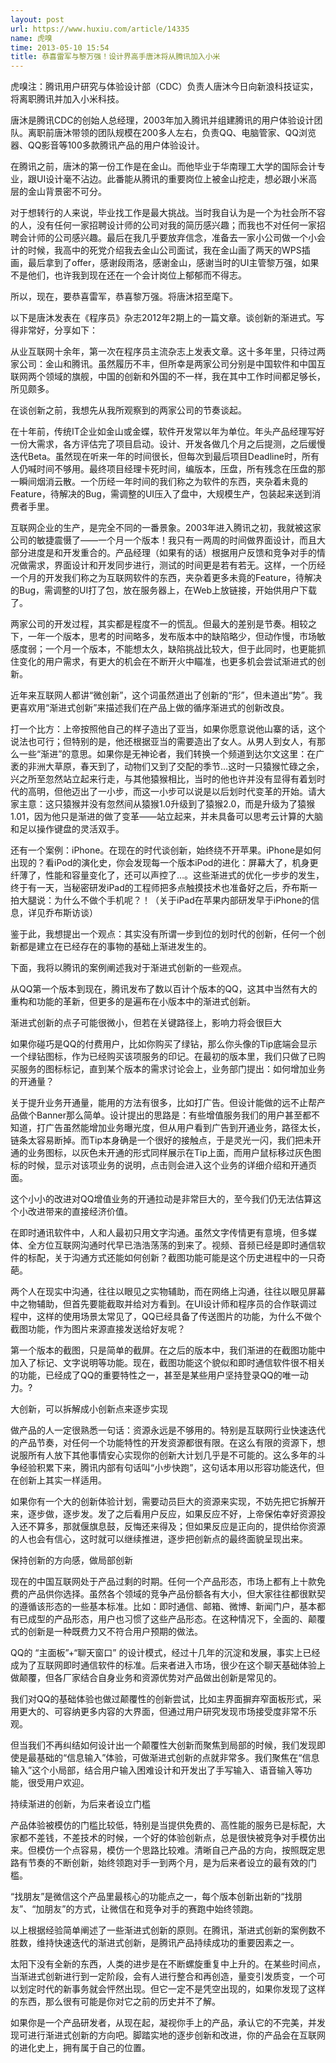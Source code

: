 ```yaml
---
layout: post
url: https://www.huxiu.com/article/14335
name: 虎嗅
time: 2013-05-10 15:54
title: 恭喜雷军与黎万强！设计界高手唐沐将从腾讯加入小米
---
```

虎嗅注：腾讯用户研究与体验设计部（CDC）负责人唐沐今日向新浪科技证实，将离职腾讯并加入小米科技。

唐沐是腾讯CDC的创始人总经理，2003年加入腾讯并组建腾讯的用户体验设计团队。离职前唐沐带领的团队规模在200多人左右，负责QQ、电脑管家、QQ浏览器、QQ影音等100多款腾讯产品的用户体验设计。

在腾讯之前，唐沐的第一份工作是在金山。而他毕业于华南理工大学的国际会计专业，跟UI设计毫不沾边。此番能从腾讯的重要岗位上被金山挖走，想必跟小米高层的金山背景密不可分。

对于想转行的人来说，毕业找工作是最大挑战。当时我自认为是一个为社会所不容的人，没有任何一家招聘设计师的公司对我的简历感兴趣；而我也不对任何一家招聘会计师的公司感兴趣。最后在我几乎要放弃信念，准备去一家小公司做一个小会计的时候，我高中的死党介绍我去金山公司面试，我在金山画了两天的WPS插画，最后拿到了offer，感谢段雨洛，感谢金山，感谢当时的UI主管黎万强，如果不是他们，也许我到现在还在一个会计岗位上郁郁而不得志。

所以，现在，要恭喜雷军，恭喜黎万强。将唐沐招至麾下。

以下是唐沐发表在《程序员》杂志2012年2期上的一篇文章。谈创新的渐进式。写得非常好，分享如下：

从业互联网十余年，第一次在程序员主流杂志上发表文章。这十多年里，只待过两家公司：金山和腾讯。虽然履历不丰，但所幸是两家公司分别是中国软件和中国互联网两个领域的旗舰，中国的创新和外国的不一样，我在其中工作时间都足够长，所见颇多。　　

在谈创新之前，我想先从我所观察到的两家公司的节奏谈起。

在十年前，传统IT企业如金山或金蝶，软件开发常以年为单位。年头产品经理写好一份大需求，各方评估完了项目启动。设计、开发各做几个月之后提测，之后缓慢迭代Beta。虽然现在听来一年的时间很长，但每次到最后项目Deadline时，所有人仍喊时间不够用。最终项目经理卡死时间，编版本，压盘，所有残念在压盘的那一瞬间烟消云散。一个历经一年时间的我们称之为软件的东西，夹杂着未竟的Feature，待解决的Bug，需调整的UI压入了盘中，大规模生产，包装起来送到消费者手里。

互联网企业的生产，是完全不同的一番景象。2003年进入腾讯之初，我就被这家公司的敏捷震慑了——一个月一个版本！我只有一两周的时间做界面设计，而且大部分进度是和开发重合的。产品经理（如果有的话）根据用户反馈和竞争对手的情况做需求，界面设计和开发同步进行，测试的时间更是若有若无。这样，一个历经一个月的开发我们称之为互联网软件的东西，夹杂着更多未竟的Feature，待解决的Bug，需调整的UI打了包，放在服务器上，在Web上放链接，开始供用户下载了。

两家公司的开发过程，其实都是程度不一的慌乱。但最大的差别是节奏。相较之下，一年一个版本，思考的时间略多，发布版本中的缺陷略少，但动作慢，市场敏感度弱；一个月一个版本，不能想太久，缺陷挑战比较大，但于此同时，也更能抓住变化的用户需求，有更大的机会在不断开火中瞄准，也更多机会尝试渐进式的创新。

近年来互联网人都讲“微创新”，这个词虽然道出了创新的“形”，但未道出“势”。我更喜欢用“渐进式创新”来描述我们在产品上做的循序渐进式的创新改良。

打一个比方：上帝按照他自己的样子造出了亚当，如果你愿意说他山寨的话，这个说法也可行；但特别的是，他还根据亚当的需要造出了女人。从男人到女人，有那么一些“渐进”的意思。如果你是无神论者，我们转换一个频道到达尔文这里：在广袤的非洲大草原，春天到了，动物们又到了交配的季节…这时一只猿猴忙碌之余，兴之所至忽然站立起来行走，与其他猿猴相比，当时的他也许并没有显得有着划时代的高明，但他迈出了一小步，而这一小步可以说是以后划时代变革的开始。请大家主意：这只猿猴并没有忽然间从猿猴1.0升级到了猿猴2.0，而是升级为了猿猴1.01，因为他只是渐进的做了变革——站立起来，并未具备可以思考云计算的大脑和足以操作键盘的灵活双手。

还有一个案例：iPhone。在现在的时代谈创新，始终绕不开苹果。iPhone是如何出现的？看iPod的演化史，你会发现每一个版本iPod的进化：屏幕大了，机身更纤薄了，性能和容量变化了，还可以声控了…。这些渐进式的优化一步步的发生，终于有一天，当秘密研发iPad的工程师把多点触摸技术也准备好之后，乔布斯一拍大腿说：为什么不做个手机呢？！（关于iPad在苹果内部研发早于iPhone的信息，详见乔布斯访谈）

鉴于此，我想提出一个观点：其实没有所谓一步到位的划时代的创新，任何一个创新都是建立在已经存在的事物的基础上渐进发生的。

下面，我将以腾讯的案例阐述我对于渐进式创新的一些观点。

从QQ第一个版本到现在，腾讯发布了数以百计个版本的QQ，这其中当然有大的重构和功能的革新，但更多的是遍布在小版本中的渐进式创新。

渐进式创新的点子可能很微小，但若在关键路径上，影响力将会很巨大

如果你碰巧是QQ的付费用户，比如你购买了绿钻，那么你头像的Tip底端会显示一个绿钻图标，作为已经购买该项服务的印记。在最初的版本里，我们只做了已购买服务的图标标记，直到某个版本的需求讨论会上，业务部门提出：如何增加业务的开通量？

关于提升业务开通量，能用的方法有很多，比如打广告。但设计能做的远不止帮产品做个Banner那么简单。设计提出的思路是：有些增值服务我们的用户甚至都不知道，打广告虽然能增加业务曝光度，但从用户看到广告到开通业务，路径太长，链条太容易断掉。而Tip本身确是一个很好的接触点，于是灵光一闪，我们把未开通的业务图标，以灰色未开通的形式同样展示在Tip上面，而用户鼠标移过灰色图标的时候，显示对该项业务的说明，点击则会进入这个业务的详细介绍和开通页面。

这个小小的改进对QQ增值业务的开通拉动是非常巨大的，至今我们仍无法估算这个小改进带来的直接经济价值。

在即时通讯软件中，人和人最初只用文字沟通。虽然文字传情更有意境，但多媒体、全方位互联网沟通时代早已浩浩荡荡的到来了。视频、音频已经是即时通信软件的标配，关于沟通方式还能如何创新？截图功能可能是这个历史进程中的一只奇葩。

两个人在现实中沟通，往往以眼见之实物辅助，而在网络上沟通，往往以眼见屏幕中之物辅助，但首先要能截取并给对方看到。在UI设计师和程序员的合作联调过程中，这样的使用场景太常见了，QQ已经具备了传送图片的功能，为什么不做个截图功能，作为图片来源直接发送给好友呢？

第一个版本的截图，只是简单的截屏。在之后的版本中，我们渐进的在截图功能中加入了标记、文字说明等功能。现在，截图功能这个貌似和即时通信软件很不相关的功能，已经成了QQ的重要特性之一，甚至是某些用户坚持登录QQ的唯一动力。?

大创新，可以拆解成小创新点来逐步实现

做产品的人一定很熟悉一句话：资源永远是不够用的。特别是互联网行业快速迭代的产品节奏，对任何一个功能特性的开发资源都很有限。在这么有限的资源下，想说服所有人放下其他事情安心实现你的创新大计划几乎是不可能的。这么多年的斗争经验积累下来，腾讯内部有句话叫“小步快跑”，这句话本用以形容功能迭代，但在创新上其实一样适用。

如果你有一个大的创新体验计划，需要动员巨大的资源来实现，不妨先把它拆解开来，逐步做，逐步发。发了之后看用户反应，如果反应不好，上帝保佑幸好资源投入还不算多，那就偃旗息鼓，反悔还来得及；但如果反应是正向的，提供给你资源的人也会有信心，这时就可以继续推进，逐步把创新点的最终面貌呈现出来。

保持创新的方向感，做局部创新

现在的中国互联网处于产品过剩的时期。任何一个产品形态，市场上都有上十款免费的产品供你选择。虽然各个领域的竞争产品份额各有大小，但大家往往都很默契的遵循该形态的一些基本标准。比如：即时通信、邮箱、微博、新闻门户，基本都有已成型的产品形态，用户也习惯了这些产品形态。在这种情况下，全面的、颠覆式的创新是一种既费力又不符合用户预期的做法。　　

QQ的 “主面板”+“聊天窗口” 的设计模式，经过十几年的沉淀和发展，事实上已经成为了互联网即时通信软件的标准。后来者进入市场，很少在这个聊天基础体验上做颠覆，但各厂家结合自身业务和资源优势对产品做出创新是常见的。

我们对QQ的基础体验也做过颠覆性的创新尝试，比如主界面摒弃窄面板形式，采用更大的、可容纳更多内容的大界面，但通过用户研究发现市场接受度非常不乐观。

但当我们不再纠结如何设计出一个颠覆性大创新而聚焦到局部的时候，我们发现即使是最基础的“信息输入”体验，可做渐进式创新的点就非常多。我们聚焦在“信息输入”这个小局部，结合用户输入困难设计和开发出了手写输入、语音输入等功能，很受用户欢迎。

持续渐进的创新，为后来者设立门槛

产品体验被模仿的门槛比较低，特别是当提供免费的、高性能的服务已是标配，大家都不差钱，不差技术的时候，一个好的体验创新点，总是很快被竞争对手模仿出来。但模仿一个点容易，模仿一个思路比较难。清晰自己产品的方向，按照既定思路有节奏的不断创新，始终领跑对手一到两个月，是为后来者设立的最有效的门槛。

“找朋友”是微信这个产品里最核心的功能点之一，每个版本创新出新的“找朋友”、“加朋友”的方式，让微信在和竞争对手的赛跑中始终领跑。

以上根据经验简单阐述了一些渐进式创新的原则。在腾讯，渐进式创新的案例数不胜数，维持快速迭代的渐进式创新，是腾讯产品持续成功的重要因素之一。

太阳下没有全新的东西，人类的进步是在不断螺旋重复中上升的。在某些时间点，当渐进式创新进行到一定阶段，会有人进行整合和再创造，量变引发质变，一个可以划定时代的新事务就会怦然出现。但它一定不是凭空出现的，如果你发现了这样的东西，那么很有可能是你对它之前的历史并不了解。

如果你是一个产品研发者，从现在起，凝视你手上的产品，承认它的不完美，并发现可进行渐进式创新的方向吧。脚踏实地的逐步创新和改进，你的产品会在互联网的进化史上，拥有属于自己的位置。

